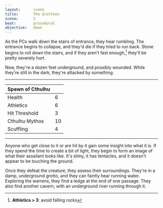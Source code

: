 ```yaml
---
layout:      scene
title:       The Grottoes
scene:       2
beat:        procedural
objective:   down
---
```



As the PCs walk down the stairs of entrance, they hear rumbling.
The entrance begins to collapse, and they'd die if they tried to run back.
Stone begins to roll down the stairs, and if they aren't fast enough,[^0]
they'll be pretty severely hurt.

Now, they're a dozen feet underground, and possibly wounded.
While they're still in the dark, they're attacked by something.

---

| Spawn of Cthulhu |    |
|------------------|----|
| Health           | 6  |
| Athletics        | 6  |
| Hit Threshold    | 3  |
| Cthulhu Mythos   | 10 |
| Scuffling        | 4  |

---

Anyone who get close to it or are hit by it gain some insight into what it is.
If they spend the time to create a bit of light,
they begin to form an image of what their assailant looks like.
It's slimy, it has tentacles, and it doesn't appear to be touching the ground.

Once they defeat the creature, they assess their surroundings.
They're in a damp, underground grotto, and they can faintly hear running water.
Exploring the warrens, they find a ledge at the end of one passage.
They also find another cavern, with an underground river running through it.

[^0]: **Athletics > 3**: avoid falling rocks









